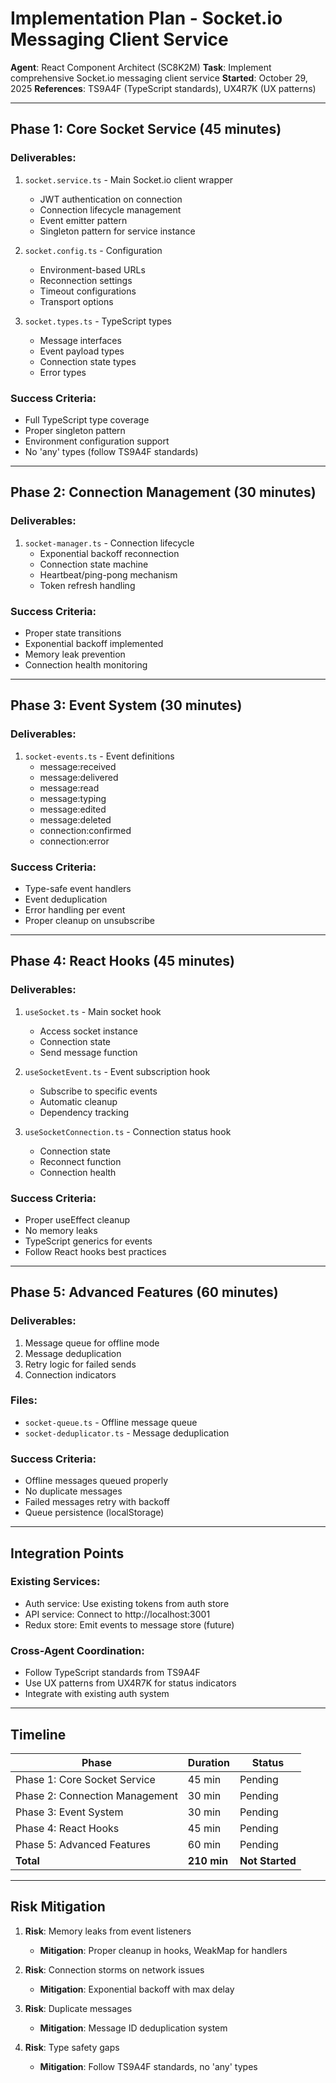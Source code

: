 # Implementation Plan - Socket.io Messaging Client Service

**Agent**: React Component Architect (SC8K2M)
**Task**: Implement comprehensive Socket.io messaging client service
**Started**: October 29, 2025
**References**: TS9A4F (TypeScript standards), UX4R7K (UX patterns)

---

## Phase 1: Core Socket Service (45 minutes)

### Deliverables:
1. `socket.service.ts` - Main Socket.io client wrapper
   - JWT authentication on connection
   - Connection lifecycle management
   - Event emitter pattern
   - Singleton pattern for service instance

2. `socket.config.ts` - Configuration
   - Environment-based URLs
   - Reconnection settings
   - Timeout configurations
   - Transport options

3. `socket.types.ts` - TypeScript types
   - Message interfaces
   - Event payload types
   - Connection state types
   - Error types

### Success Criteria:
- Full TypeScript type coverage
- Proper singleton pattern
- Environment configuration support
- No 'any' types (follow TS9A4F standards)

---

## Phase 2: Connection Management (30 minutes)

### Deliverables:
1. `socket-manager.ts` - Connection lifecycle
   - Exponential backoff reconnection
   - Connection state machine
   - Heartbeat/ping-pong mechanism
   - Token refresh handling

### Success Criteria:
- Proper state transitions
- Exponential backoff implemented
- Memory leak prevention
- Connection health monitoring

---

## Phase 3: Event System (30 minutes)

### Deliverables:
1. `socket-events.ts` - Event definitions
   - message:received
   - message:delivered
   - message:read
   - message:typing
   - message:edited
   - message:deleted
   - connection:confirmed
   - connection:error

### Success Criteria:
- Type-safe event handlers
- Event deduplication
- Error handling per event
- Proper cleanup on unsubscribe

---

## Phase 4: React Hooks (45 minutes)

### Deliverables:
1. `useSocket.ts` - Main socket hook
   - Access socket instance
   - Connection state
   - Send message function

2. `useSocketEvent.ts` - Event subscription hook
   - Subscribe to specific events
   - Automatic cleanup
   - Dependency tracking

3. `useSocketConnection.ts` - Connection status hook
   - Connection state
   - Reconnect function
   - Connection health

### Success Criteria:
- Proper useEffect cleanup
- No memory leaks
- TypeScript generics for events
- Follow React hooks best practices

---

## Phase 5: Advanced Features (60 minutes)

### Deliverables:
1. Message queue for offline mode
2. Message deduplication
3. Retry logic for failed sends
4. Connection indicators

### Files:
- `socket-queue.ts` - Offline message queue
- `socket-deduplicator.ts` - Message deduplication

### Success Criteria:
- Offline messages queued properly
- No duplicate messages
- Failed messages retry with backoff
- Queue persistence (localStorage)

---

## Integration Points

### Existing Services:
- Auth service: Use existing tokens from auth store
- API service: Connect to http://localhost:3001
- Redux store: Emit events to message store (future)

### Cross-Agent Coordination:
- Follow TypeScript standards from TS9A4F
- Use UX patterns from UX4R7K for status indicators
- Integrate with existing auth system

---

## Timeline

| Phase | Duration | Status |
|-------|----------|--------|
| Phase 1: Core Socket Service | 45 min | Pending |
| Phase 2: Connection Management | 30 min | Pending |
| Phase 3: Event System | 30 min | Pending |
| Phase 4: React Hooks | 45 min | Pending |
| Phase 5: Advanced Features | 60 min | Pending |
| **Total** | **210 min** | **Not Started** |

---

## Risk Mitigation

1. **Risk**: Memory leaks from event listeners
   - **Mitigation**: Proper cleanup in hooks, WeakMap for handlers

2. **Risk**: Connection storms on network issues
   - **Mitigation**: Exponential backoff with max delay

3. **Risk**: Duplicate messages
   - **Mitigation**: Message ID deduplication system

4. **Risk**: Type safety gaps
   - **Mitigation**: Follow TS9A4F standards, no 'any' types
